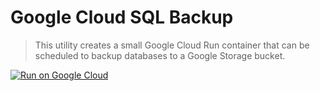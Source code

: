 # Google Cloud SQL Backup

> This utility creates a small Google Cloud Run container that can be scheduled to backup databases to a Google Storage bucket.

[![Run on Google Cloud](https://deploy.cloud.run/button.svg)](https://deploy.cloud.run)